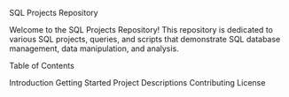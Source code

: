 SQL Projects Repository

Welcome to the SQL Projects Repository! 
This repository is dedicated to various SQL projects, queries, and scripts that demonstrate SQL database management, data manipulation, and analysis.


Table of Contents

Introduction
Getting Started
Project Descriptions
Contributing
License
